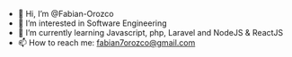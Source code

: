 - 👋 Hi, I’m @Fabian-Orozco
- 👀 I’m interested in Software Engineering
- 🌱 I’m currently learning Javascript, php, Laravel and NodeJS & ReactJS
- 📫 How to reach me: fabian7orozco@gmail.com

<!---
Fabian-Orozco/Fabian-Orozco is a ✨ special ✨ repository because its `README.md` (this file) appears on your GitHub profile.
You can click the Preview link to take a look at your changes.
--->
